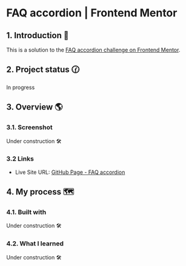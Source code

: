 # FAQ accordion | Frontend Mentor

## 1. Introduction 📝

This is a solution to the [FAQ accordion challenge on Frontend Mentor](https://www.frontendmentor.io/challenges/faq-accordion-wyfFdeBwBz).
<br>

## 2. Project status  🕜

In progress 
<br>

## 3. Overview 🌎

### 3.1. Screenshot

Under construction 🛠️
<br>

### 3.2 Links

- Live Site URL: [GitHub Page - FAQ accordion](https://rachelpizane.github.io/FM05-faq-accordion/)
  <br>

## 4. My process 🗺️

### 4.1. Built with

Under construction 🛠️
<br>

### 4.2. What I learned

Under construction 🛠️
<br>
